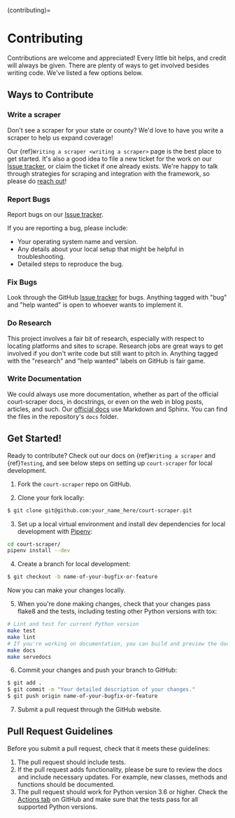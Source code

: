 (contributing)=

# Contributing

Contributions are welcome and appreciated! Every little bit helps, and credit will always be given. There are plenty of ways to get involved besides writing code. We've listed a few options below.

## Ways to Contribute

### Write a scraper

Don't see a scraper for your state or county? We'd love to have you write a scraper to help us expand coverage!

Our {ref}`Writing a scraper <writing a scraper>` page is the best place to get started. It's also a good idea to file a new ticket for the work on our [Issue tracker], or claim the ticket if one already exists. We're happy to talk through strategies for scraping and integration with the framework, so please do [reach out]!

### Report Bugs

Report bugs on our [Issue tracker].

If you are reporting a bug, please include:
- Your operating system name and version.
- Any details about your local setup that might be helpful in troubleshooting.
- Detailed steps to reproduce the bug.

### Fix Bugs

Look through the GitHub [Issue tracker] for bugs. Anything tagged with "bug" and "help wanted" is open to whoever wants to implement it.

### Do Research

This project involves a fair bit of research, especially with respect to locating platforms and sites to scrape. Research jobs are great ways to get involved if you don't write code but still want to pitch in. Anything tagged with the "research" and "help wanted" labels on GitHub is fair game.

### Write Documentation

We could always use more documentation, whether as part of the official court-scraper docs, in docstrings, or even on the web in blog posts, articles, and such. Our [official docs] use Markdown and Sphinx. You can find the files in the repository's `docs` folder.

## Get Started!

Ready to contribute? Check out our docs on {ref}`Writing a scraper` and {ref}`Testing`, and see below steps on setting up `court-scraper` for local development.

1. Fork the `court-scraper` repo on GitHub.

2. Clone your fork locally:

```bash
$ git clone git@github.com:your_name_here/court-scraper.git
```

3. Set up a local virtual environment and install dev dependencies for local development with [Pipenv]:

```bash
cd court-scraper/
pipenv install --dev
```

4. Create a branch for local development:

```bash
$ git checkout -b name-of-your-bugfix-or-feature
```

Now you can make your changes locally.

5. When you're done making changes, check that your changes pass flake8 and the tests, including testing other Python versions with tox:

```bash
# Lint and test for current Python version
make test
make lint
# If you're working on documentation, you can build and preview the docs with
make docs
make servedocs
```

6. Commit your changes and push your branch to GitHub:

```bash
$ git add .
$ git commit -m "Your detailed description of your changes."
$ git push origin name-of-your-bugfix-or-feature
```

7. Submit a pull request through the GitHub website.

## Pull Request Guidelines

Before you submit a pull request, check that it meets these guidelines:

1. The pull request should include tests.
2. If the pull request adds functionality, please be sure to review the docs and include necessary updates. For example, new classes, methods and functions should be documented.
3. The pull request should work for Python version 3.6 or higher. Check the [Actions tab] on GitHub and make sure that the tests pass for all supported Python versions.

[actions tab]: https://github.com/biglocalnews/court-scraper/actions
[issue tracker]: https://github.com/biglocalnews/court-scraper/issues
[official docs]: https://court-scraper.readthedocs.io/en/latest/?badge=latest
[pipenv]: https://pipenv.pypa.io/en/latest/
[reach out]: https://gitter.im/court-scraper/general?utm_source=badge&utm_medium=badge&utm_campaign=pr-badge
